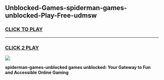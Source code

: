 
## Unblocked-Games-spiderman-games-unblocked-Play-Free-udmsw
<h3>
<a href="https://premium76.site?title=spiderman-games-unblocked&ref=20A">CLICK TO PLAY</a></h3>
<hr>

<h3>
<a href="https://premium76.site?title=spiderman-games-unblocked&ref=20A">CLICK 2 PLAY</a>
  
</h3>

<a href="https://premium76.site?title=spiderman-games-unblocked&ref=20A"><img src="https://clearcache.store/games.png"></a>


**spiderman-games-unblocked games unblocked: Your Gateway to Fun and Accessible Online Gaming**
